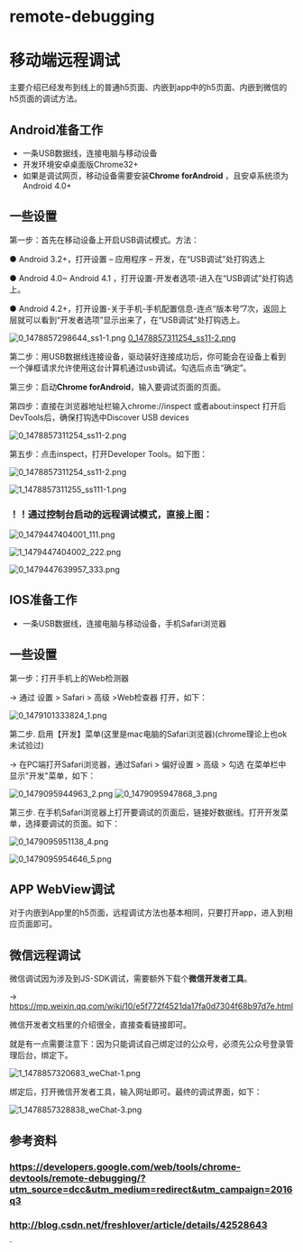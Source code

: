 # remote-debugging
# 移动端远程调试

主要介绍已经发布到线上的普通h5页面、内嵌到app中的h5页面、内嵌到微信的h5页面的调试方法。


## Android准备工作
- 一条USB数据线，连接电脑与移动设备
- 开发环境安卓桌面版Chrome32+
- 如果是调试网页，移动设备需要安装**Chrome forAndroid** ，且安卓系统须为Android 4.0+


## 一些设置
第一步：首先在移动设备上开启USB调试模式。方法：

● Android 3.2+，打开设置 – 应用程序 – 开发，在“USB调试”处打钩选上

● Android 4.0~ Android 4.1 ，打开设置-开发者选项-进入在“USB调试”处打钩选上。

● Android 4.2+，打开设置-关于手机-手机配置信息-连点“版本号”7次，返回上层就可以看到“开发者选项”显示出来了，在“USB调试”处打钩选上。


![0_1478857298644_ss1-1.png](http://angular.angular-china.org/fe467d0d-3424-4e9d-a0e2-7ec77742c7ca.png)
[0_1478857311254_ss11-2.png](http://angular.angular-china.org/6fecd812-63c0-483a-aace-7d2d949a7ede.png)


第二步：用USB数据线连接设备，驱动装好连接成功后，你可能会在设备上看到一个弹框请求允许使用这台计算机通过usb调试。勾选后点击“确定”。

第三步：启动**Chrome forAndroid**，输入要调试页面的页面。

第四步：直接在浏览器地址栏输入chrome://inspect 或者about:inspect
打开后DevTools后，确保打钩选中Discover USB devices


![0_1478857311254_ss11-2.png](http://angular.angular-china.org/6fecd812-63c0-483a-aace-7d2d949a7ede.png)


第五步：点击inspect，打开Developer Tools。如下图：

![0_1478857311254_ss11-2.png](http://angular.angular-china.org/6fecd812-63c0-483a-aace-7d2d949a7ede.png)

![1_1478857311255_ss111-1.png](http://angular.angular-china.org/35ec8075-2617-4f17-848c-ba9d1485567c.png)


### ！！通过控制台启动的远程调试模式，直接上图：

![0_1479447404001_111.png](http://angular.angular-china.org/9d50957a-fabb-4dd4-86bd-6ebd1feb8284.png) 

![1_1479447404002_222.png](http://angular.angular-china.org/21380d1b-233a-4148-8214-0df22316eac3.png)

![0_1479447639957_333.png](http://angular.angular-china.org/2dcf8971-355a-4ea8-8d59-e1178a4f41e8.png) 


## IOS准备工作
- 一条USB数据线，连接电脑与移动设备，手机Safari浏览器

## 一些设置
第一步：打开手机上的Web检测器

→ 通过 设置 > Safari > 高级 >Web检查器 打开，如下：

![0_1479101333824_1.png](http://angular.angular-china.org/33f90ce7-38c4-4edb-9a3b-a0126af0e4e5.png)

第二步. 启用【开发】菜单(这里是mac电脑的Safari浏览器)(chrome理论上也ok未试验过)

→ 在PC端打开Safari浏览器，通过Safari > 偏好设置 > 高级 > 勾选 在菜单栏中显示"开发"菜单，如下：

![0_1479095944963_2.png](http://angular.angular-china.org/520b058d-7411-4f11-a767-214387cd13c3.png)
![0_1479095947868_3.png](http://angular.angular-china.org/f2fc145a-8813-4008-89a8-21001418bbfb.png)

第三步. 在手机Safari浏览器上打开要调试的页面后，链接好数据线。打开开发菜单，选择要调试的页面。如下：

![0_1479095951138_4.png](http://angular.angular-china.org/d41123e1-9952-4f26-a3db-88f586088212.png)

![0_1479095954646_5.png](http://angular.angular-china.org/7c5476cb-72a5-437a-a601-19dfc1fdcb4f.png) 


## APP WebView调试
对于内嵌到App里的h5页面，远程调试方法也基本相同，只要打开app，进入到相应页面即可。



## 微信远程调试
微信调试因为涉及到JS-SDK调试，需要额外下载个**微信开发者工具**。

→ https://mp.weixin.qq.com/wiki/10/e5f772f4521da17fa0d7304f68b97d7e.html

微信开发者文档里的介绍很全，直接查看链接即可。


就是有一点需要注意下：因为只能调试自己绑定过的公众号，必须先公众号登录管理后台，绑定下。

![1_1478857320683_weChat-1.png](http://angular.angular-china.org/97679fdc-1d53-4dac-b8b2-991e260eb5b6.png)

绑定后，打开微信开发者工具，输入网址即可。最终的调试界面，如下：

![1_1478857328838_weChat-3.png](http://angular.angular-china.org/762e98c6-5c75-4656-96c4-dc1e4ede905e.png)




## 参考资料
### https://developers.google.com/web/tools/chrome-devtools/remote-debugging/?utm_source=dcc&utm_medium=redirect&utm_campaign=2016q3
### http://blog.csdn.net/freshlover/article/details/42528643
`
